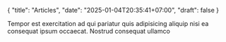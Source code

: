 {
  "title": "Articles",
  "date": "2025-01-04T20:35:41+07:00",
  "draft": false
}


Tempor est exercitation ad qui pariatur quis adipisicing aliquip nisi ea consequat ipsum occaecat. Nostrud consequat ullamco 